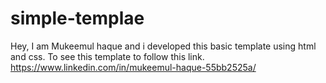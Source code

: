 # simple-templae
Hey, I am Mukeemul haque and i developed this basic template using html and css. To see this template to follow this link. https://www.linkedin.com/in/mukeemul-haque-55bb2525a/
